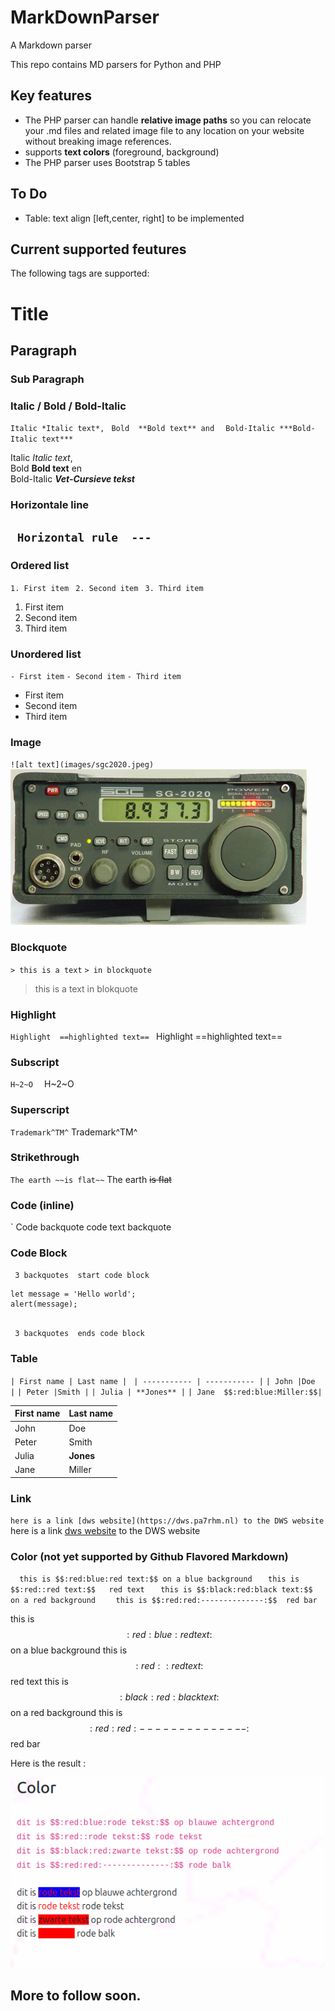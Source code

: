 # MarkDownParser
A Markdown parser

This repo contains MD parsers for Python and PHP

## Key features

- The PHP parser can handle **relative image paths** so you can relocate your .md files and related image file to any location on your website without breaking image references.
- supports **text colors** (foreground, background)
- The PHP parser uses Bootstrap 5 tables  

## To Do
- Table: text align [left,center, right] to be implemented


## Current supported feutures

The following tags are supported:

# Title
## Paragraph
### Sub Paragraph

### Italic / Bold / Bold-Italic
`Italic *Italic text*, ` 
`Bold  **Bold text** and  `
`Bold-Italic ***Bold-Italic text***  `

Italic *Italic text*,  
Bold  **Bold text** en  
Bold-Italic ***Vet-Cursieve tekst***  
### Horizontale line
`  Horizontal rule  ---    `
---

### Ordered list
` 1. First item  `
` 2. Second item  `
` 3. Third item  `
1. First item  
2. Second item 
3. Third item  


### Unordered list
` - First item `
` - Second item `
` - Third item `
- First item 
- Second item 
- Third item 

### Image
` ![alt text](images/sgc2020.jpeg)  `
![alt text](images/sgc2020.jpeg) 

### Blockquote
` > this is a text `
` > in blockquote  `
> this is a text
> in blokquote

### Highlight
` Highlight  ==highlighted text==  `
Highlight  ==highlighted text== 

### Subscript
` H~2~O   `
H~2~O

### Superscript
` Trademark^TM^ ` 
Trademark^TM^ 

### Strikethrough
` The earth ~~is flat~~ `
The earth ~~is flat~~  

### Code (inline)
` Code backquote  code text backquote

### Code Block
`  3 backquotes  start code block `

```
let message = 'Hello world';
alert(message);


```
`  3 backquotes  ends code block `
### Table
` | First name | Last name |  `
` | ----------- | ----------- | `
` | John |Doe  | `
` | Peter |Smith | ` 
` | Julia | **Jones** | `
` | Jane  $$:red:blue:Miller:$$|  `

| First name | Last name | 
| ----------- | ----------- | 
| John |Doe  | 
| Peter |Smith | 
| Julia | **Jones** | 
| Jane  |Miller| 


### Link
` here is a link [dws website](https://dws.pa7rhm.nl) to the DWS website `
here is a link [dws website](https://dws.pa7rhm.nl) to the DWS website

### Color  (not yet supported by Github Flavored Markdown)
`   this is $$:red:blue:red text:$$ on a blue background  `
`   this is $$:red::red text:$$   red text  `
`   this is $$:black:red:black text:$$ on a red background   `
`   this is $$:red:red:--------------:$$  red bar `

  this is $$:red:blue:red text:$$ on a blue background
  this is $$:red::red text:$$   red text
  this is $$:black:red:black text:$$ on a red background
  this is $$:red:red:--------------:$$  red bar

Here is the result : 

![markdown color](images/markdown_color.png)




## More to follow soon.
